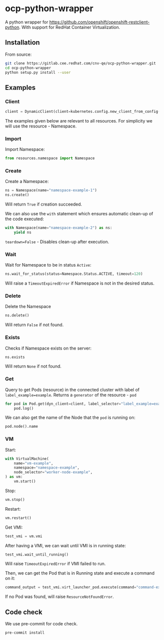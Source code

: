 # ocp-python-wrapper
A python wrapper for https://github.com/openshift/openshift-restclient-python.
With support for RedHat Container Virtualization.

## Installation
From source:
```bash
git clone https://gitlab.cee.redhat.com/cnv-qe/ocp-python-wrapper.git
cd ocp-python-wrapper
python setup.py install --user
```

## Examples
### Client
```python
client = DynamicClient(client=kubernetes.config.new_client_from_config())
```
The examples given below are relevant to all resources. For simplicity we will use the resource - Namespace.
### Import
Import Namespace:
```python
from resources.namespace import Namespace
```
### Create
Create a Namespace:
```python
ns = Namespace(name="namespace-example-1")
ns.create()
```
Will return ``True`` if creation succeeded.

We can also use the ``with`` statement which ensures automatic clean-up of the code executed:
```python
with Namespace(name="namespace-example-2") as ns:
    yield ns
```
``teardown=False`` -  Disables clean-up after execution.
### Wait
Wait for Namespace to be in status ``Active``:
```python
ns.wait_for_status(status=Namespace.Status.ACTIVE, timeout=120)
```
Will raise a ``TimeoutExpiredError`` if Namespace is not in the desired status.
### Delete
Delete the Namespace
```python
ns.delete()
```
Will return ``False`` if not found.
### Exists
Checks if Namespace exists on the server:
```python
ns.exists
```
Will return ``None`` if not found.
### Get
Query to get Pods (resource) in the connected cluster with label of ``label_example=example``. Returns a ``generator`` of the resource - ``pod``
```python
for pod in Pod.get(dyn_client=client, label_selector="label_example=example")):
    pod.log()
```
We can also get the name of the Node that the ``pod`` is running on:
```python
pod.node().name
```
### VM
Start:
```python
with VirtualMachine(
    name="vm-example",
    namespace="namespace-example",
    node_selector="worker-node-example",
) as vm:
    vm.start()
```
Stop:
```python
vm.stop()
```
Restart:
```python
vm.restart()
```
Get VMI:
```python
test_vmi = vm.vmi
```
After having a VMI, we can wait until VMI is in running state:
```python
test_vmi.wait_until_running()
```
Will raise ``TimeoutExpiredError`` if VMI failed to run.

Then, we can get the Pod that is in Running state and execute a command on it:
```python
command_output = test_vmi.virt_launcher_pod.execute(command="command-example")
```
If no Pod was found, will raise ``ResourceNotFoundError``.

## Code check
We use pre-commit for code check.
```bash
pre-commit install
```
